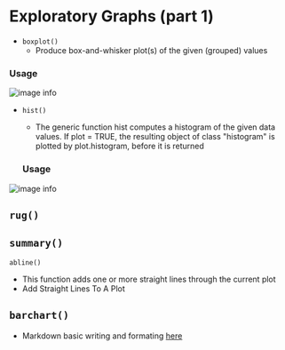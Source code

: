 # Exploratory Graphs (part 1)

- ``` boxplot() ```
  - Produce box-and-whisker plot(s) of the given (grouped) values

### Usage
![image info](https://github.com/WelfareCheck/Data-Science-Foundations-using-R-Specialization/blob/master/Exploratory%20Data%20Analysis/Week%201/Lesson%201:%20Graphs/Boxplot.JPG?raw=true)

- ``` hist() ```
  - The generic function hist computes a histogram of the given data values. If plot = TRUE, the resulting object of class "histogram" is plotted by plot.histogram, before it is returned
  
  ### Usage
![image info](https://github.com/WelfareCheck/Data-Science-Foundations-using-R-Specialization/blob/master/Exploratory%20Data%20Analysis/Week%201/Lesson%201:%20Graphs/Histogram.JPG?raw=true)


``` rug() ```
  - 

``` summary() ```
  - 

``` abline() ```
  - This function adds one or more straight lines through the current plot
  - Add Straight Lines To A Plot
  
``` barchart() ```
  - 
    
  - Markdown basic writing and formating [here](https://help.github.com/en/github/writing-on-github/basic-writing-and-formatting-syntax)
